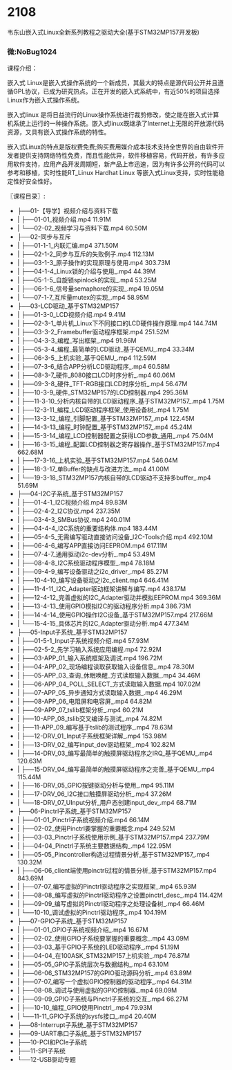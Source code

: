 # 2108
韦东山嵌入式Linux全新系列教程之驱动大全(基于STM32MP157开发板)
### 微:NoBug1024 


课程介绍：

嵌入式 Linux是嵌入式操作系统的一个新成员，其最大的特点是源代码公开并且遵循GPL协议，已成为研究热点。正在开发的嵌入式系统中，有近50%的项目选择Linux作为嵌入式操作系统。

嵌入式linux 是将日益流行的Linux操作系统进行裁剪修改，使之能在嵌入式计算机系统上运行的一种操作系统。嵌入式linux既继承了Internet上无限的开放源代码资源，又具有嵌入式操作系统的特性。

嵌入式Linux的特点是版权费免费;购买费用媒介成本技术支持全世界的自由软件开发者提供支持网络特性免费，而且性能优异，软件移植容易，代码开放，有许多应用软件支持，应用产品开发周期短，新产品上市迅速，因为有许多公开的代码可以参考和移植，实时性能RT_Linux Hardhat Linux 等嵌入式Linux支持，实时性能稳定性好安全性好。


〖课程目录〗:

- ├──01-【导学】视频介绍与资料下载  
- |   ├──01-01_视频介绍.mp4  11.91M
- |   └──02-02_视频学习与资料下载.mp4  60.50M
- ├──02-同步与互斥  
- |   ├──01-1-1_内联汇编.mp4  371.50M
- |   ├──02-1-2_同步与互斥的失败例子.mp4  112.13M
- |   ├──03-1-3_原子操作的实现原理与使用.mp4  303.73M
- |   ├──04-1-4_Linux锁的介绍与使用_.mp4  44.39M
- |   ├──05-1-5_自旋锁spinlock的实现_.mp4  53.25M
- |   ├──06-1-6_信号量semaphore的实现_.mp4  19.05M
- |   └──07-1-7_互斥量mutex的实现_.mp4  58.95M
- ├──03-LCD驱动_基于STM32MP157  
- |   ├──01-3-0_LCD视频介绍.mp4  9.41M
- |   ├──02-3-1_单片机_Linux下不同接口的LCD硬件操作原理.mp4  144.74M
- |   ├──03-3-2_Framebuffer驱动程序框架.mp4  251.52M
- |   ├──04-3-3_编程_写出框架_.mp4  91.96M
- |   ├──05-3-4_编程_最简单的LCD驱动_基于QEMU_.mp4  33.34M
- |   ├──06-3-5_上机实验_基于QEMU_.mp4  112.59M
- |   ├──07-3-6_结合APP分析LCD驱动程序_.mp4  60.58M
- |   ├──08-3-7_硬件_8080接口LCD时序分析_.mp4  60.06M
- |   ├──09-3-8_硬件_TFT-RGB接口LCD时序分析_.mp4  56.47M
- |   ├──10-3-9_硬件_STM32MP157的LCD控制器.mp4  295.36M
- |   ├──11-3-10_分析内核自带的LCD驱动程序_基于STM32MP157_.mp4  1.75M
- |   ├──12-3-11_编程_LCD驱动程序框架_使用设备树_.mp4  1.75M
- |   ├──13-3-12_编程_引脚配置_基于STM32MP157_.mp4  122.45M
- |   ├──14-3-13_编程_时钟配置_基于STM32MP157_.mp4  45.24M
- |   ├──15-3-14_编程_LCD控制器配置之获得LCD参数_通用_.mp4  75.04M
- |   ├──16-3-15_编程_配置LCD控制器之寄存器操作_基于STM32MP157.mp4  662.68M
- |   ├──17-3-16_上机实验_基于STM32MP157.mp4  546.04M
- |   ├──18-3-17_单Buffer的缺点与改进方法_.mp4  41.00M
- |   └──19-3-18_STM32MP157内核自带的LCD驱动不支持多buffer_.mp4  51.69M
- ├──04-I2C子系统_基于STM32MP157  
- |   ├──01-4-1_I2C视频介绍.mp4  89.83M
- |   ├──02-4-2_I2C协议.mp4  237.35M
- |   ├──03-4-3_SMBus协议.mp4  240.01M
- |   ├──04-4-4_I2C系统的重要结构体.mp4  183.44M
- |   ├──05-4-5_无需编写驱动直接访问设备_I2C-Tools介绍.mp4  492.10M
- |   ├──06-4-6_编写APP直接访问EEPROM.mp4  617.11M
- |   ├──07-4-7_通用驱动i2c-dev分析_.mp4  53.49M
- |   ├──08-4-8_I2C系统驱动程序模型_.mp4  78.18M
- |   ├──09-4-9_编写设备驱动之i2c_driver_.mp4  85.27M
- |   ├──10-4-10_编写设备驱动之i2c_client.mp4  646.41M
- |   ├──11-4-11_I2C_Adapter驱动框架讲解与编写.mp4  438.17M
- |   ├──12-4-12_完善虚拟的I2C_Adapter驱动并模拟EEPROM.mp4  369.36M
- |   ├──13-4-13_使用GPIO模拟I2C的驱动程序分析.mp4  386.73M
- |   ├──14-4-14_使用GPIO操作I2C设备_基于STM32MP157.mp4  217.66M
- |   └──15-4-15_具体芯片的I2C_Adapter驱动分析.mp4  477.34M
- ├──05-Input子系统_基于STM32MP157  
- |   ├──01-5-1_Input子系统视频介绍.mp4  57.93M
- |   ├──02-5-2_先学习输入系统应用编程.mp4  72.92M
- |   ├──03-APP_01_输入系统框架及调试.mp4  196.72M
- |   ├──04-APP_02_现场编程读取获取输入设备信息_.mp4  78.30M
- |   ├──05-APP_03_查询_休眠唤醒_方式读取输入数据_.mp4  34.46M
- |   ├──06-APP_04_POLL_SELECT_方式读取输入数据.mp4  107.02M
- |   ├──07-APP_05_异步通知方式读取输入数据_.mp4  46.29M
- |   ├──08-APP_06_电阻屏和电容屏_.mp4  64.82M
- |   ├──09-APP_07_tslib框架分析_.mp4  60.21M
- |   ├──10-APP_08_tslib交叉编译与测试_.mp4  74.82M
- |   ├──11-APP_09_编写基于tslib的测试程序_.mp4  78.63M
- |   ├──12-DRV_01_Input子系统框架详解_.mp4  153.98M
- |   ├──13-DRV_02_编写input_dev驱动框架_.mp4  102.82M
- |   ├──14-DRV_03_编写最简单的触摸屏驱动程序之IRQ_基于QEMU_.mp4  120.63M
- |   ├──15-DRV_04_编写最简单的触摸屏驱动程序之完善_基于QEMU_.mp4  115.44M
- |   ├──16-DRV_05_GPIO按键驱动分析与使用_.mp4  95.11M
- |   ├──17-DRV_06_I2C接口触摸屏驱动分析_.mp4  37.26M
- |   └──18-DRV_07_UInput分析_用户态创建input_dev_.mp4  68.71M
- ├──06-Pinctrl子系统_基于STM32MP157  
- |   ├──01-01_Pinctrl子系统视频介绍.mp4  66.14M
- |   ├──02-02_使用Pinctrl要掌握的重要概念.mp4  249.52M
- |   ├──03-03_Pinctrl子系统使用示例_基于STM32MP157.mp4  237.79M
- |   ├──04-04_Pinctrl子系统主要数据结构_.mp4  122.95M
- |   ├──05-05_Pincontroller构造过程情景分析_基于STM32MP157_.mp4  130.32M
- |   ├──06-06_client端使用pinctrl过程的情景分析_基于STM32MP157.mp4  843.69M
- |   ├──07-07_编写虚拟的Pinctrl驱动程序之实现框架_.mp4  65.93M
- |   ├──08-08_编写虚拟的Pinctrl驱动程序之设置pinctrl_desc_.mp4  114.42M
- |   ├──09-09_编写虚拟的Pinctrl驱动程序之处理设备树_.mp4  66.46M
- |   └──10-10_调试虚拟的Pinctrl驱动程序_.mp4  104.19M
- ├──07-GPIO子系统_基于STM32MP157  
- |   ├──01-01_GPIO子系统视频介绍_.mp4  16.67M
- |   ├──02-02_使用GPIO子系统要掌握的重要概念_.mp4  43.09M
- |   ├──03-03_基于GPIO子系统的LED驱动程序_.mp4  51.19M
- |   ├──04-04_在100ASK_STM32MP157上机实验_.mp4  76.87M
- |   ├──05-05_GPIO子系统层次与数据结构_.mp4  63.10M
- |   ├──06-06_STM32MP157的GPIO驱动源码分析_.mp4  63.89M
- |   ├──07-07_编写一个虚拟GPIO控制器的驱动程序_.mp4  64.31M
- |   ├──08-08_调试与使用虚拟的GPIO控制器_.mp4  69.09M
- |   ├──09-09_GPIO子系统与Pinctrl子系统的交互_.mp4  66.27M
- |   ├──10-10_编程_GPIO使用Pinctrl_.mp4  79.93M
- |   └──11-11_GPIO子系统的sysfs接口_.mp4  20.40M
- ├──08-Interrupt子系统_基于STM32MP157  
- ├──09-UART串口子系统_基于STM32MP157  
- ├──10-PCI和PCIe子系统  
- ├──11-SPI子系统  
- └──12-USB驱动专题  
